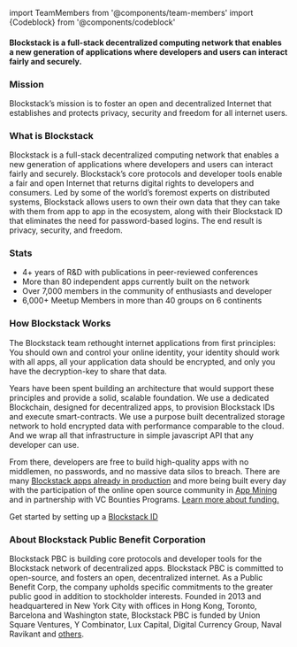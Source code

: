 import TeamMembers from '@components/team-members'
import {Codeblock} from '@components/codeblock'

#### Blockstack is a full-stack decentralized computing network that enables a new generation of applications where developers and users can interact fairly and securely.

### Mission

Blockstack’s mission is to foster an open and decentralized Internet that establishes and protects privacy, security and freedom for all internet users.

### What is Blockstack

Blockstack is a full-stack decentralized computing network that enables a new generation of applications where developers and users can interact fairly and securely. Blockstack’s core protocols and developer tools enable a fair and open Internet that returns digital rights to developers and consumers. Led by some of the world’s foremost experts on distributed systems, Blockstack allows users to own their own data that they can take with them from app to app in the ecosystem, along with their Blockstack ID that eliminates the need for password-based logins. The end result is privacy, security, and freedom.

<Codeblock />

### Stats

- 4+ years of R&D with publications in peer-reviewed conferences
- More than 80 independent apps currently built on the network
- Over 7,000 members in the community of enthusiasts and developer
- 6,000+ Meetup Members in more than 40 groups on 6 continents

### How Blockstack Works

The Blockstack team rethought internet applications from first principles: You should own and control your online identity, your identity should work with all apps, all your application data should be encrypted, and only you have the decryption-key to share that data.

Years have been spent building an architecture that would support these principles and provide a solid, scalable foundation. We use a dedicated Blockchain, designed for decentralized apps, to provision Blockstack IDs and execute smart-contracts. We use a purpose built decentralized storage network to hold encrypted data with performance comparable to the cloud. And we wrap all that infrastructure in simple javascript API that any developer can use.

From there, developers are free to build high-quality apps with no middlemen, no passwords, and no massive data silos to breach. There are many [Blockstack apps already in production](https://app.co/mining/march-2019) and more being built every day with the participation of the online open source community in [App Mining](https://app.co/mining) and in partnership with VC Bounties Programs. [Learn more about funding.](https://blockstack.org/funding)

Get started by setting up a [Blockstack ID](https://browser.blockstack.org)

### About Blockstack Public Benefit Corporation

Blockstack PBC is building core protocols and developer tools for the Blockstack network of decentralized apps. Blockstack PBC is committed to open-source, and fosters an open, decentralized internet. As a Public Benefit Corp, the company upholds specific commitments to the greater public good in addition to stockholder interests. Founded in 2013 and headquartered in New York City with offices in Hong Kong, Toronto, Barcelona and Washington state, Blockstack PBC is funded by Union Square Ventures, Y Combinator, Lux Capital, Digital Currency Group, Naval Ravikant and [others](https://angel.co/blockstack).

<TeamMembers />
